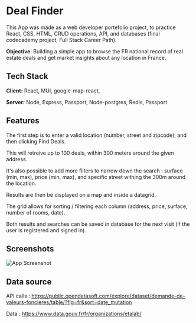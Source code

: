 
# Deal Finder

This App was made as a web developer portefolio project, to practice React, CSS, HTML, CRUD operations, API, and databases (final codecademy project, Full Stack Career Path). 

**Objective**: Building a simple app to browse the FR national record of real estate deals and get market insights about any location in France.  

## Tech Stack

**Client:** React, MUI, google-map-react, 

**Server:** Node, Express, Passport, Node-postgres, Redis, Passport


## Features
The first step is to enter a valid location (number, street and zipcode), and then clicking Find Deals. 

This will retreive up to 100 deals, within 300 meters around the given address. 

It's also possible to add more filters to narrow down the search : surface (min, max), price (min, max), and specific street withing the 300m around the location.

Results are then be displayed on a map and inside a datagrid.

The grid allows for sorting / filtering each column (address, price, surface, number of rooms, date).

Both results and searches can be saved in database for the next visit (if the user is registered and signed in). 


## Screenshots

![App Screenshot](/Users/leoterrier/Documents/Dev/deal-finder-B/screenshots/screenshot.png
)


## Data source

API calls : https://public.opendatasoft.com/explore/dataset/demande-de-valeurs-foncieres/table/?flg=fr&sort=date_mutation

Data : https://www.data.gouv.fr/fr/organizations/etalab/